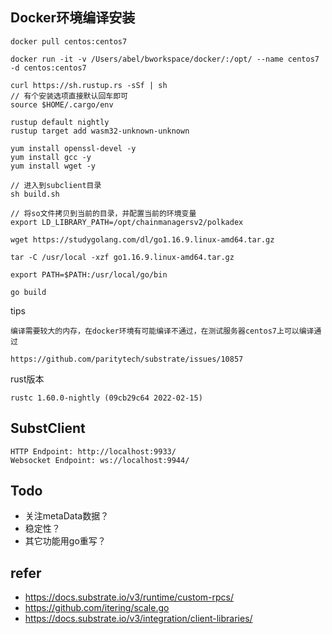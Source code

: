 ## Docker环境编译安装

    docker pull centos:centos7

    docker run -it -v /Users/abel/bworkspace/docker/:/opt/ --name centos7  -d centos:centos7 
   
    curl https://sh.rustup.rs -sSf | sh 
    // 有个安装选项直接默认回车即可
    source $HOME/.cargo/env

    rustup default nightly
    rustup target add wasm32-unknown-unknown  

    yum install openssl-devel -y
    yum install gcc -y
    yum install wget -y

    // 进入到subclient目录
    sh build.sh

    // 将so文件拷贝到当前的目录，并配置当前的环境变量 
    export LD_LIBRARY_PATH=/opt/chainmanagersv2/polkadex

    wget https://studygolang.com/dl/go1.16.9.linux-amd64.tar.gz

    tar -C /usr/local -xzf go1.16.9.linux-amd64.tar.gz

    export PATH=$PATH:/usr/local/go/bin

    go build


tips
    
    编译需要较大的内存，在docker环境有可能编译不通过，在测试服务器centos7上可以编译通过

    https://github.com/paritytech/substrate/issues/10857

rust版本

    rustc 1.60.0-nightly (09cb29c64 2022-02-15)






## SubstClient

    HTTP Endpoint: http://localhost:9933/
    Websocket Endpoint: ws://localhost:9944/


## Todo
* 关注metaData数据？
* 稳定性？
* 其它功能用go重写？


## refer
* https://docs.substrate.io/v3/runtime/custom-rpcs/
* https://github.com/itering/scale.go
* https://docs.substrate.io/v3/integration/client-libraries/




   


